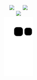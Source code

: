 <!-- Star和Language卡片 -->
<div align="center">
<span>  </span>
<img height="170px" src="https://github-readme-stats.vercel.app/api?username=yuanshuai1122" /><span>  </span><img height="170px" src="https://github-readme-stats.vercel.app/api/top-langs/?username=yuanshuai1122&layout=compact&langs_count=8" />
<span>  </span>
</div>

<!-- 连续打卡 -->
<div align="center">
    <img  src="https://github-readme-streak-stats.herokuapp.com/?user=yuanshuai1122" />
</div>

<!-- 贪吃蛇 -->
<div align="center"><img src="https://raw.githubusercontent.com/yuanshuai1122/yuanshuai1122/main/assets/github-contribution-grid-snake.svg" ></div>
